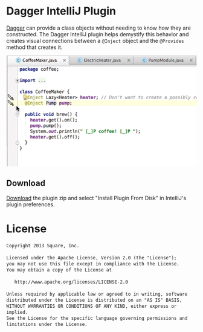 Dagger IntelliJ Plugin
======================

[Dagger][1] can provide a class objects without needing to know how they are constructed.
The Dagger IntelliJ plugin helps demystify this behavior and creates visual connections
between a `@Inject` object and the `@Provides` method that creates it.

![inject->provide](images/inject-to-provide.gif)


Download
--------

[Download][2] the plugin zip and select "Install Plugin From Disk" in IntelliJ's plugin preferences.


License
=======

    Copyright 2013 Square, Inc.

    Licensed under the Apache License, Version 2.0 (the "License");
    you may not use this file except in compliance with the License.
    You may obtain a copy of the License at

       http://www.apache.org/licenses/LICENSE-2.0

    Unless required by applicable law or agreed to in writing, software
    distributed under the License is distributed on an "AS IS" BASIS,
    WITHOUT WARRANTIES OR CONDITIONS OF ANY KIND, either express or implied.
    See the License for the specific language governing permissions and
    limitations under the License.


[1]: http://square.github.io/dagger/
[2]: https://github.com/square/dagger-intellij-plugin/blob/master/dagger-intellij-plugin.jar?raw=true
